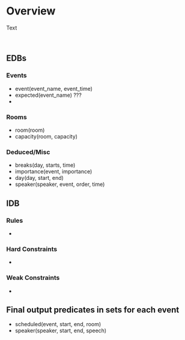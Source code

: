 # Overview

Text

<br>

## EDBs

### Events

* event(event_name, event_time)
* expected(event_name) ???
* 


### Rooms

* room(room)
* capacity(room, capacity)


### Deduced/Misc

* breaks(day, starts, time)
* importance(event, importance) 
* day(day, start, end)
* speaker(speaker, event, order, time)

## IDB

### Rules

* 

### Hard Constraints 

* 

### Weak Constraints

* 


## Final output predicates in sets for each event
* scheduled(event, start, end, room)
* speaker(speaker, start, end, speech)


